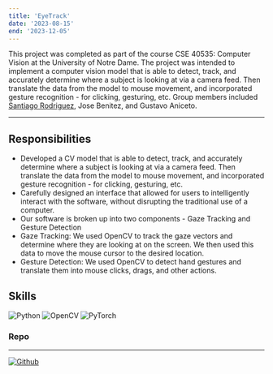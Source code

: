 ```yaml
---
title: 'EyeTrack'
date: '2023-08-15'
end: '2023-12-05'
---
```


This project was completed as part of the course CSE 40535: Computer Vision at the University of Notre Dame. The project was intended to implement a computer vision model that is able to detect, track, and accurately determine where a subject is looking at via a camera feed. Then translate the data from the model to mouse movement, and incorporated gesture recognition - for clicking, gesturing, etc. Group members included [Santiago Rodriguez](https://github.com/svntii), Jose Benitez, and Gustavo Aniceto.

---

## Responsibilities

- Developed a CV model that is able to detect, track, and accurately determine where a subject is looking at via a camera feed. Then translate the data from the model to mouse movement, and incorporated gesture recognition - for clicking, gesturing, etc.
- Carefully designed an interface that allowed for users to intelligently interact with the software, without disrupting the traditional use of a computer.
- Our software is broken up into two components - Gaze Tracking and Gesture Detection
- Gaze Tracking: We used OpenCV to track the gaze vectors and determine where they are looking at on the screen. We then used this data to move the mouse cursor to the desired location. 
- Gesture Detection: We used OpenCV to detect hand gestures and translate them into mouse clicks, drags, and other actions.

## Skills

![Python][Python]
![OpenCV][OpenCV]
![PyTorch][PyTorch]


### Repo
---
[![Github](https://skillicons.dev/icons?i=github)](https://github.com/svntii/eyeTrack)


[OpenCV]: https://img.shields.io/badge/opencv-%23white.svg?style=for-the-badge&logo=opencv&logoColor=white
[Python]: https://img.shields.io/badge/Python-3776AB?style=for-the-badge&logo=python&logoColor=white
[PyTorch]: https://img.shields.io/badge/PyTorch-%23EE4C2C.svg?style=for-the-badge&logo=PyTorch&logoColor=white
